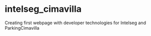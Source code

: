 # intelseg_cimavilla
Creating first webpage with developer technologies for Intelseg and ParkingCimavilla
